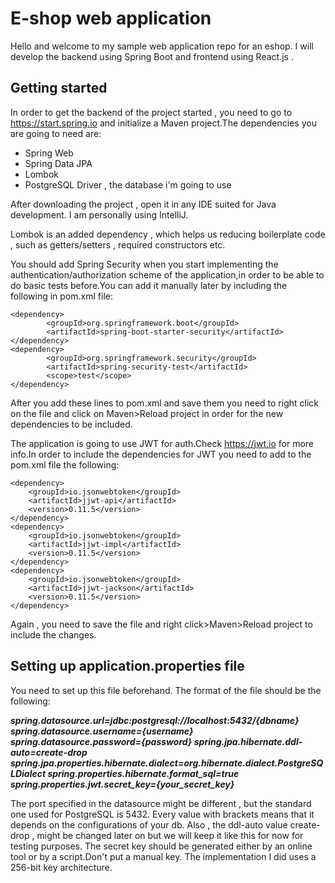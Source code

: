 # E-shop web application

Hello and welcome to my sample web application repo for an eshop.
I will develop the backend using Spring Boot and frontend using React.js .

## Getting started

In order to get the backend of the project started , you need to go to https://start.spring.io and initialize
a Maven project.The dependencies you are going to need are:
* Spring Web
* Spring Data JPA
* Lombok
* PostgreSQL Driver , the database i'm going to use

After downloading the project , open it in any IDE suited for Java development.
I am personally using IntelliJ.

Lombok is an added dependency , which helps us reducing boilerplate code , such as getters/setters , required constructors etc.

You should add Spring Security when you start implementing the authentication/authorization scheme of the application,in order
to be able to do basic tests before.You can add it manually later by including the following in pom.xml file:

    <dependency>
			<groupId>org.springframework.boot</groupId>
			<artifactId>spring-boot-starter-security</artifactId>
    </dependency>
    <dependency>
			<groupId>org.springframework.security</groupId>
			<artifactId>spring-security-test</artifactId>
			<scope>test</scope>
    </dependency>

After you add these lines to pom.xml and save them you need to right click on the file and click on Maven>Reload project 
in order for the new dependencies to be included.

The application is going to use JWT for auth.Check https://jwt.io for more info.In order to include the dependencies for
JWT you need to add to the pom.xml file the following:

    <dependency>
        <groupId>io.jsonwebtoken</groupId>
        <artifactId>jjwt-api</artifactId>
        <version>0.11.5</version>
    </dependency>
    <dependency>
        <groupId>io.jsonwebtoken</groupId>
        <artifactId>jjwt-impl</artifactId>
        <version>0.11.5</version>
    </dependency>
    <dependency>
        <groupId>io.jsonwebtoken</groupId>
        <artifactId>jjwt-jackson</artifactId>
        <version>0.11.5</version>
    </dependency>

Again , you need to save the file and right click>Maven>Reload project to include the changes.

## Setting up application.properties file

You need to set up this file beforehand.
The format of the file should be the following:

_**spring.datasource.url=jdbc:postgresql://localhost:5432/{dbname}
spring.datasource.username={username} 
spring.datasource.password={password}
spring.jpa.hibernate.ddl-auto=create-drop
spring.jpa.properties.hibernate.dialect=org.hibernate.dialect.PostgreSQLDialect
spring.properties.hibernate.format_sql=true
spring.properties.jwt.secret_key={your_secret_key}**_

The port specified in the datasource might be different , but the standard one used
for PostgreSQL is 5432.
Every value with brackets means that it depends on the configurations of your db.
Also , the ddl-auto value create-drop , might be changed later on but we will keep it like
this for now for testing purposes.
The secret key should be generated either by an online tool or by a script.Don't put a manual key.
The implementation I did uses a 256-bit key architecture.

